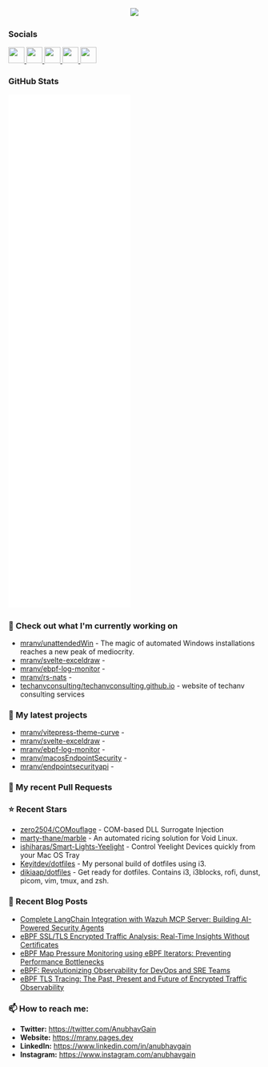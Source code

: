 
<p align="center">
  <img src="https://raw.githubusercontent.com/mranv/mranv/main/anubhavgain.png" />
</p>

### Socials

<p align="left">
  
  <a href="https://www.github.com/mranv" target="_blank" rel="noreferrer">
    <picture>
      <source media="(prefers-color-scheme: dark)" 
              srcset="https://raw.githubusercontent.com/danielcranney/readme-generator/main/public/icons/socials/github-dark.svg" />
      <source media="(prefers-color-scheme: light)" 
              srcset="https://raw.githubusercontent.com/danielcranney/readme-generator/main/public/icons/socials/github.svg" />
      <img src="https://raw.githubusercontent.com/danielcranney/readme-generator/main/public/icons/socials/github.svg" 
           width="32" height="32" />
    </picture>
  </a>

  
  <a href="http://www.instagram.com/anubhavgain" target="_blank" rel="noreferrer">
    <picture>
      <source media="(prefers-color-scheme: dark)" 
              srcset="https://raw.githubusercontent.com/danielcranney/readme-generator/main/public/icons/socials/instagram-dark.svg" />
      <source media="(prefers-color-scheme: light)" 
              srcset="https://raw.githubusercontent.com/danielcranney/readme-generator/main/public/icons/socials/instagram.svg" />
      <img src="https://raw.githubusercontent.com/danielcranney/readme-generator/main/public/icons/socials/instagram.svg" 
           width="32" height="32" />
    </picture>
  </a>

  
  <a href="https://www.linkedin.com/in/anubhavgain" target="_blank" rel="noreferrer">
    <picture>
      <source media="(prefers-color-scheme: dark)" 
              srcset="https://raw.githubusercontent.com/danielcranney/readme-generator/main/public/icons/socials/linkedin-dark.svg" />
      <source media="(prefers-color-scheme: light)" 
              srcset="https://raw.githubusercontent.com/danielcranney/readme-generator/main/public/icons/socials/linkedin.svg" />
      <img src="https://raw.githubusercontent.com/danielcranney/readme-generator/main/public/icons/socials/linkedin.svg" 
           width="32" height="32" />
    </picture>
  </a>

  
  <a href="https://mranv.pages.dev/rss.xml" target="_blank" rel="noreferrer">
    <picture>
      <source media="(prefers-color-scheme: dark)" 
              srcset="https://raw.githubusercontent.com/danielcranney/readme-generator/main/public/icons/socials/rss-dark.svg" />
      <source media="(prefers-color-scheme: light)" 
              srcset="https://raw.githubusercontent.com/danielcranney/readme-generator/main/public/icons/socials/rss.svg" />
      <img src="https://raw.githubusercontent.com/danielcranney/readme-generator/main/public/icons/socials/rss.svg" 
           width="32" height="32" />
    </picture>
  </a>

  
  <a href="https://www.x.com/AnubhavGain" target="_blank" rel="noreferrer">
    <picture>
      <source media="(prefers-color-scheme: dark)" 
              srcset="https://raw.githubusercontent.com/danielcranney/readme-generator/main/public/icons/socials/twitter-dark.svg" />
      <source media="(prefers-color-scheme: light)" 
              srcset="https://raw.githubusercontent.com/danielcranney/readme-generator/main/public/icons/socials/twitter.svg" />
      <img src="https://raw.githubusercontent.com/danielcranney/readme-generator/main/public/icons/socials/twitter.svg" 
           width="32" height="32" />
    </picture>
  </a>
</p>

### GitHub Stats


<p align="left">
  <img src="https://raw.githubusercontent.com/mranv/mranv/main/github-metrics.svg" />
</p>

### 👷 Check out what I'm currently working on



- [mranv/unattendedWin](https://github.com/mranv/unattendedWin) - The magic of automated Windows installations reaches a new peak of mediocrity.
- [mranv/svelte-exceldraw](https://github.com/mranv/svelte-exceldraw) - 
- [mranv/ebpf-log-monitor](https://github.com/mranv/ebpf-log-monitor) - 
- [mranv/rs-nats](https://github.com/mranv/rs-nats) - 
- [techanvconsulting/techanvconsulting.github.io](https://github.com/techanvconsulting/techanvconsulting.github.io) - website of techanv consulting services

### 🌱 My latest projects



- [mranv/vitepress-theme-curve](https://github.com/mranv/vitepress-theme-curve) - 
- [mranv/svelte-exceldraw](https://github.com/mranv/svelte-exceldraw) - 
- [mranv/ebpf-log-monitor](https://github.com/mranv/ebpf-log-monitor) - 
- [mranv/macosEndpointSecurity](https://github.com/mranv/macosEndpointSecurity) - 
- [mranv/endpointsecurityapi](https://github.com/mranv/endpointsecurityapi) - 

### 🔨 My recent Pull Requests



### ⭐ Recent Stars



- [zero2504/COMouflage](https://github.com/zero2504/COMouflage) - COM-based DLL Surrogate Injection
- [marty-thane/marble](https://github.com/marty-thane/marble) - An automated ricing solution for Void Linux.
- [ishiharas/Smart-Lights-Yeelight](https://github.com/ishiharas/Smart-Lights-Yeelight) - Control Yeelight Devices quickly from your Mac OS Tray
- [Keyitdev/dotfiles](https://github.com/Keyitdev/dotfiles) - My personal build of dotfiles using i3.
- [dikiaap/dotfiles](https://github.com/dikiaap/dotfiles) - Get ready for dotfiles. Contains i3, i3blocks, rofi, dunst, picom, vim, tmux, and zsh.

### 📰 Recent Blog Posts



- [Complete LangChain Integration with Wazuh MCP Server: Building AI-Powered Security Agents](https://mranv.pages.dev/posts/wazuh-mcp-langchain-integration-tutorial/)
- [eBPF SSL/TLS Encrypted Traffic Analysis: Real-Time Insights Without Certificates](https://mranv.pages.dev/posts/ebpf-ssl-tls-encrypted-traffic-analysis/)
- [eBPF Map Pressure Monitoring using eBPF Iterators: Preventing Performance Bottlenecks](https://mranv.pages.dev/posts/ebpf-map-pressure-monitoring-iterators/)
- [eBPF: Revolutionizing Observability for DevOps and SRE Teams](https://mranv.pages.dev/posts/ebpf-revolutionizing-observability-devops-sre/)
- [eBPF TLS Tracing: The Past, Present and Future of Encrypted Traffic Observability](https://mranv.pages.dev/posts/ebpf-tls-tracing-past-present-future/)

### 📫 How to reach me:


- **Twitter:** <https://twitter.com/AnubhavGain>  
- **Website:** <https://mranv.pages.dev>  
- **LinkedIn:** <https://www.linkedin.com/in/anubhavgain>  
- **Instagram:** <https://www.instagram.com/anubhavgain>
